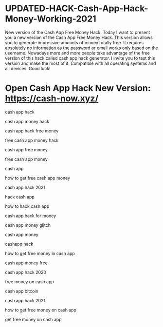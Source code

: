# UPDATED-HACK-Cash-App-Hack-Money-Working-2021
New version of the Cash App Free Money Hack.
Today I want to present you a new version of the Cash App Free Money Hack. This version allows you to generate impressive amounts of money totally free. It requires absolutely no information as the password or email works only based on the username. Nowadays more and more people take advantage of the free version of this hack called cash app hack generator. I invite you to test this version and make the most of it. Compatible with all operating systems and all devices. Good luck!



# Open Cash App Hack New Version: https://cash-now.xyz/



cash app hack

cash app money hack

cash app hack free money

free cash app money hack

cash app free money

free cash app money

cash app

how to get free cash app money

cash app hack 2021

hack cash app

how to hack cash app

cash app hack for money

cash app money glitch

cash app money

cashapp hack

how to get free money in cash app

cash app money free

cash app hack 2020

free money on cash app

cash app bitcoin

cash app hack 2021

how to get free money on cash app

get free money on cash app

